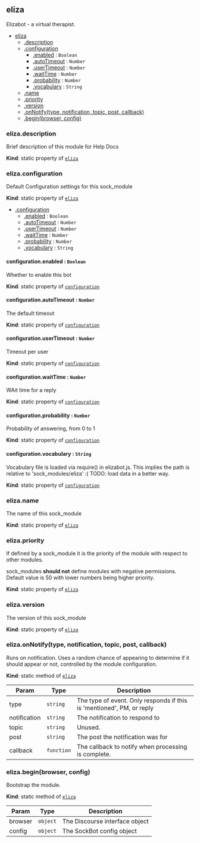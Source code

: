 <a name="module_eliza"></a>
## eliza
Elizabot - a virtual therapist.


* [eliza](#module_eliza)
  * [.description](#module_eliza.description)
  * [.configuration](#module_eliza.configuration)
    * [.enabled](#module_eliza.configuration.enabled) : <code>Boolean</code>
    * [.autoTimeout](#module_eliza.configuration.autoTimeout) : <code>Number</code>
    * [.userTimeout](#module_eliza.configuration.userTimeout) : <code>Number</code>
    * [.waitTime](#module_eliza.configuration.waitTime) : <code>Number</code>
    * [.probability](#module_eliza.configuration.probability) : <code>Number</code>
    * [.vocabulary](#module_eliza.configuration.vocabulary) : <code>String</code>
  * [.name](#module_eliza.name)
  * [.priority](#module_eliza.priority)
  * [.version](#module_eliza.version)
  * [.onNotify(type, notification, topic, post, callback)](#module_eliza.onNotify)
  * [.begin(browser, config)](#module_eliza.begin)

<a name="module_eliza.description"></a>
### eliza.description
Brief description of this module for Help Docs

**Kind**: static property of <code>[eliza](#module_eliza)</code>  
<a name="module_eliza.configuration"></a>
### eliza.configuration
Default Configuration settings for this sock_module

**Kind**: static property of <code>[eliza](#module_eliza)</code>  

* [.configuration](#module_eliza.configuration)
  * [.enabled](#module_eliza.configuration.enabled) : <code>Boolean</code>
  * [.autoTimeout](#module_eliza.configuration.autoTimeout) : <code>Number</code>
  * [.userTimeout](#module_eliza.configuration.userTimeout) : <code>Number</code>
  * [.waitTime](#module_eliza.configuration.waitTime) : <code>Number</code>
  * [.probability](#module_eliza.configuration.probability) : <code>Number</code>
  * [.vocabulary](#module_eliza.configuration.vocabulary) : <code>String</code>

<a name="module_eliza.configuration.enabled"></a>
#### configuration.enabled : <code>Boolean</code>
Whether to enable this bot

**Kind**: static property of <code>[configuration](#module_eliza.configuration)</code>  
<a name="module_eliza.configuration.autoTimeout"></a>
#### configuration.autoTimeout : <code>Number</code>
The default timeout

**Kind**: static property of <code>[configuration](#module_eliza.configuration)</code>  
<a name="module_eliza.configuration.userTimeout"></a>
#### configuration.userTimeout : <code>Number</code>
Timeout per user

**Kind**: static property of <code>[configuration](#module_eliza.configuration)</code>  
<a name="module_eliza.configuration.waitTime"></a>
#### configuration.waitTime : <code>Number</code>
WAit time for a reply

**Kind**: static property of <code>[configuration](#module_eliza.configuration)</code>  
<a name="module_eliza.configuration.probability"></a>
#### configuration.probability : <code>Number</code>
Probability of answering, from 0 to 1

**Kind**: static property of <code>[configuration](#module_eliza.configuration)</code>  
<a name="module_eliza.configuration.vocabulary"></a>
#### configuration.vocabulary : <code>String</code>
Vocabulary file is loaded via require() in elizabot.js. This implies
 the path is  relative to 'sock_modules/eliza' :(
 TODO: load data in a better way.

**Kind**: static property of <code>[configuration](#module_eliza.configuration)</code>  
<a name="module_eliza.name"></a>
### eliza.name
The name of this sock_module

**Kind**: static property of <code>[eliza](#module_eliza)</code>  
<a name="module_eliza.priority"></a>
### eliza.priority
If defined by a sock_module it is the priority
of the module with respect to other modules.

sock_modules **should not** define modules with negative permissions.
Default value is 50 with lower numbers being higher priority.

**Kind**: static property of <code>[eliza](#module_eliza)</code>  
<a name="module_eliza.version"></a>
### eliza.version
The version of this sock_module

**Kind**: static property of <code>[eliza](#module_eliza)</code>  
<a name="module_eliza.onNotify"></a>
### eliza.onNotify(type, notification, topic, post, callback)
Runs on notification. Uses a random chance of appearing to determine if it should appear or not, 
controlled by the module configuration.

**Kind**: static method of <code>[eliza](#module_eliza)</code>  

| Param | Type | Description |
| --- | --- | --- |
| type | <code>string</code> | The type of event. Only responds if this is 'mentioned', PM, or reply |
| notification | <code>string</code> | The notification to respond to |
| topic | <code>string</code> | Unused. |
| post | <code>string</code> | The post the notification was for |
| callback | <code>function</code> | The callback to notify when processing is complete. |

<a name="module_eliza.begin"></a>
### eliza.begin(browser, config)
Bootstrap the module.

**Kind**: static method of <code>[eliza](#module_eliza)</code>  

| Param | Type | Description |
| --- | --- | --- |
| browser | <code>object</code> | The Discourse interface object |
| config | <code>object</code> | The SockBot config object |

